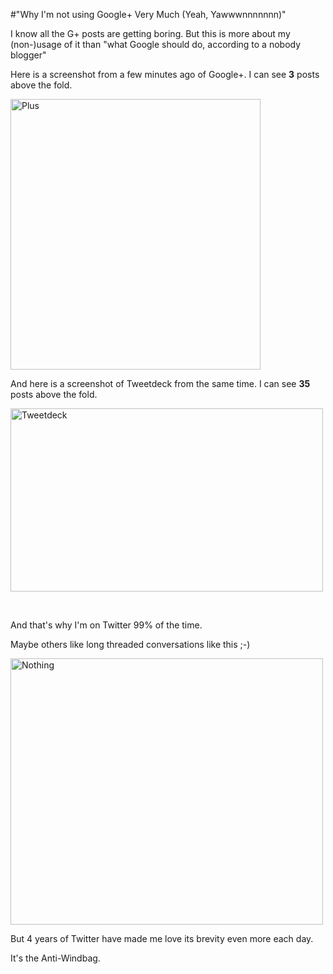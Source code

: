 #"Why I'm not using Google+ Very Much (Yeah, Yawwwnnnnnnn)"


 <p>I know all the G+ posts are getting boring. But this is more about my (non-)usage of it than "what Google should do, according to a nobody blogger"</p>
<p>Here is a screenshot from a few minutes ago of Google+. I can see <strong>3</strong> posts above the fold.</p>
<p><div class='p_embed p_image_embed'>
<img alt="Plus" height="433" src="http://getfile2.posterous.com/getfile/files.posterous.com/temp-2011-07-21/AIiDrxigfvzxuiFbAGzmhFJitahzIhfcFffzuECmitlhxhbqafszneFebgaF/plus.png.scaled500.png" width="400" />
</div>
</p>
<p>And here is a screenshot of Tweetdeck from the same time. I can see <strong>35 </strong>posts above the fold.</p>
<p><div class='p_embed p_image_embed'>
<a href="http://getfile0.posterous.com/getfile/files.posterous.com/temp-2011-07-21/fegdGezlaixmpygomxdAodmAwfdJejDGBEhqgGDnFkJiadniuJmFDehhrjqJ/tweetdeck.png.scaled1000.png"><img alt="Tweetdeck" height="293" src="http://getfile8.posterous.com/getfile/files.posterous.com/temp-2011-07-21/fegdGezlaixmpygomxdAodmAwfdJejDGBEhqgGDnFkJiadniuJmFDehhrjqJ/tweetdeck.png.scaled500.png" width="500" /></a>
</div>
</p>
<p>&nbsp;</p>
<p>And that's why I'm on Twitter 99% of the time.</p>
<p>Maybe others like long threaded conversations like this ;-)</p>
<p><div class='p_embed p_image_embed'>
<a href="http://getfile0.posterous.com/getfile/files.posterous.com/temp-2011-07-21/atJwwgtfyDHmAwHtyqHaIsteoczacwqJIcxyqpnwsnwvuepvImEgDqBxmhwB/nothing.png.scaled1000.png"><img alt="Nothing" height="426" src="http://getfile7.posterous.com/getfile/files.posterous.com/temp-2011-07-21/atJwwgtfyDHmAwHtyqHaIsteoczacwqJIcxyqpnwsnwvuepvImEgDqBxmhwB/nothing.png.scaled500.png" width="500" /></a>
</div>
</p>
<p>But 4 years of Twitter have made me love its brevity even more each day.</p>
<p>It's the Anti-Windbag.</p>
<p>&nbsp;</p>
<p>&nbsp;</p>
<p>&nbsp;</p>
<p>&nbsp;</p>
 